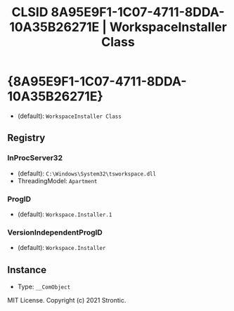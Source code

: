 ﻿---
title: "CLSID 8A95E9F1-1C07-4711-8DDA-10A35B26271E | WorkspaceInstaller Class"
excerpt: What is COM-Object CLSID 8A95E9F1-1C07-4711-8DDA-10A35B26271E?
---

# {8A95E9F1-1C07-4711-8DDA-10A35B26271E}

* (default): `WorkspaceInstaller Class`

## Registry


### InProcServer32

* (default): `C:\Windows\System32\tsworkspace.dll`
* ThreadingModel: `Apartment`

### ProgID

* (default): `Workspace.Installer.1`

### VersionIndependentProgID

* (default): `Workspace.Installer`

## Instance

* Type: `__ComObject`

MIT License. Copyright (c) 2021 Strontic.


